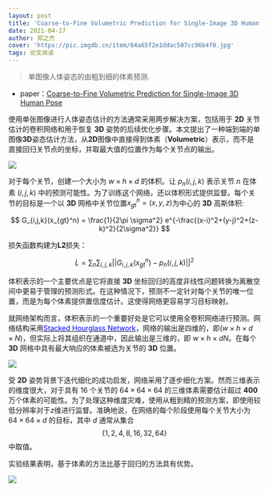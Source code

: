 ```yaml
---
layout: post
title: 'Coarse-to-Fine Volumetric Prediction for Single-Image 3D Human Pose'
date: 2021-04-17
author: 郑之杰
cover: 'https://pic.imgdb.cn/item/64a65f2e1ddac507cc96b4f0.jpg'
tags: 论文阅读
---
```


> 单图像人体姿态的由粗到细的体素预测.

- paper：[Coarse-to-Fine Volumetric Prediction for Single-Image 3D Human Pose](https://arxiv.org/abs/1611.07828)

使用单张图像进行人体姿态估计的方法通常采用两步解决方案，包括用于 **2D** 关节估计的卷积网络和用于恢复 **3D** 姿势的后续优化步骤。本文提出了一种端到端的单图像**3D**姿态估计方法，从**2D**图像中直接得到体素（**Volumetric**）表示，而不是直接回归关节点的坐标，并取最大值的位置作为每个关节点的输出。

![](https://pic.imgdb.cn/item/64a661d61ddac507cc9c9a5e.jpg)

对于每个关节，创建一个大小为 $w × h × d$ 的体积。让 $p_n(i,j,k)$ 表示关节 $n$ 在体素 $(i, j, k)$ 中的预测可能性。为了训练这个网络，还以体积形式提供监督。每个关节的目标是一个以 **3D** 网格中关节位置$x_{gt}^n = (x, y, z)$为中心的 **3D** 高斯体积:

$$
G_{i,j,k}(x_{gt}^n) = \frac{1}{2\pi \sigma^2} e^{-\frac{(x-i)^2+(y-j)^2+(z-k)^2}{2\sigma^2}}
$$

损失函数构建为**L2**损失：

$$
L = \sum_n \sum_{i,j,k} ||G_{i,j,k}(x_{gt}^n) -p_n(i,j,k)||^2 
$$

体积表示的一个主要优点是它将直接 **3D** 坐标回归的高度非线性问题转换为离散空间中更易于管理的预测形式。在这种情况下，预测不一定针对每个关节的唯一位置，而是为每个体素提供置信度估计。这使得网络更容易学习目标映射。

就网络架构而言，体积表示的一个重要好处是它可以使用全卷积网络进行预测。网络结构采用[<font color=blue>Stacked Hourglass Network</font>](https://0809zheng.github.io/2021/04/03/hourglass.html)，网络的输出是四维的，即$(w×h×d×N)$，但实际上将其组织在通道中，因此输出是三维的，即 $w × h × dN$。在每个 **3D** 网格中具有最大响应的体素被选为关节的 **3D** 位置。

![](https://pic.imgdb.cn/item/64a661f71ddac507cc9cf4da.jpg)

受 **2D** 姿势背景下迭代细化的成功启发，网络采用了逐步细化方案。然而三维表示的维度很大，对于具有 $16$ 个关节的 $64 × 64 × 64$ 的三维体素需要估计超过 **400** 万个体素的可能性。为了处理这种维度灾难，使用从粗到精的预测方案，即使用较低分辨率对于$z$维进行监督。准确地说，在网络的每个阶段使用每个关节大小为 $64 × 64 × d$ 的目标，其中 $d$ 通常从集合 $$\{1, 2, 4, 8, 16, 32, 64\}$$ 中取值。

实验结果表明，基于体素的方法比基于回归的方法具有优势。

![](https://pic.imgdb.cn/item/64a663141ddac507cca002ee.jpg)